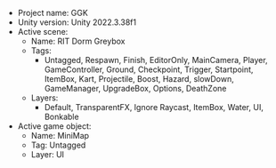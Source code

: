<!-- UNITY CODE ASSIST INSTRUCTIONS START -->
- Project name: GGK
- Unity version: Unity 2022.3.38f1
- Active scene:
  - Name: RIT Dorm Greybox
  - Tags:
    - Untagged, Respawn, Finish, EditorOnly, MainCamera, Player, GameController, Ground, Checkpoint, Trigger, Startpoint, ItemBox, Kart, Projectile, Boost, Hazard, slowDown, GameManager, UpgradeBox, Options, DeathZone
  - Layers:
    - Default, TransparentFX, Ignore Raycast, ItemBox, Water, UI, Bonkable
- Active game object:
  - Name: MiniMap
  - Tag: Untagged
  - Layer: UI
<!-- UNITY CODE ASSIST INSTRUCTIONS END -->